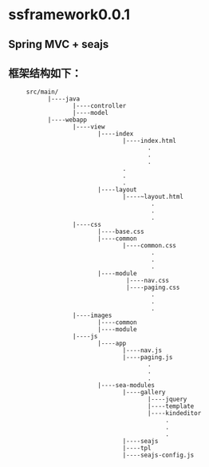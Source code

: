 ssframework0.0.1
================
Spring MVC + seajs 
-------------------
 框架结构如下：
------------
		 src/main/
		       |----java
		              |----controller
		              |----model
		       |----webapp
		              |----view
		                     |----index
		                     	    |----index.html 
		                     	           .
		                     	           .
		                     	           .
		                     	    .
		                     	    .
		                     	    .
		                     |----layout
		                            |----~layout.html
		                                    .
		                                    .
		                                    .
		              |----css
		                     |----base.css
		                     |----common
 		                            |----common.css
		                                    .
		                                    .
		                                    .
		                     |----module
		                             |----nav.css
		                             |----paging.css
		                                    .
		                                    .
		                                    .
		              |----images
		                     |----common
		                     |----module
		              |----js
		                     |----app
		                            |----nav.js
		                            |----paging.js
		                                   .
		                                   .
		                                   .
		                     |----sea-modules
		                            |----gallery
		                                   |----jquery
		                                   |----template
		                                   |----kindeditor
		                                        .
		                                        .
		                                        .
		                            |----seajs
		                            |----tpl
		                            |----seajs-config.js

